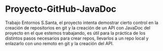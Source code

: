 # Proyecto-GitHub-JavaDoc
Trabajo Entornos S.Santa, el proyecto intenta demostrar cierto control en la creación de repositorios en git y la creación de un API con JavaDoc del proyecto en el que estemos trabajando, es útil para la práctica de los distintos pasos necesarios para crear repos, llevarlos a un repo local y enlazarlo con uno remoto en git y la creación del API.
